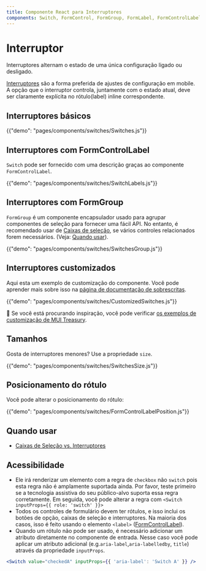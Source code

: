 ```yaml
---
title: Componente React para Interruptores
components: Switch, FormControl, FormGroup, FormLabel, FormControlLabel
---
```


# Interruptor

<p class="description">Interruptores alternam o estado de uma única configuração ligado ou desligado.</p>

[Interruptores](https://material.io/design/components/selection-controls.html#switches) são a forma preferida de ajustes de configuração em mobile. A opção que o interruptor controla, juntamente com o estado atual, deve ser claramente explícita no rótulo(label) inline correspondente.

## Interruptores básicos

{{"demo": "pages/components/switches/Switches.js"}}

## Interruptores com FormControlLabel

`Switch` pode ser fornecido com uma descrição graças ao componente `FormControlLabel`.

{{"demo": "pages/components/switches/SwitchLabels.js"}}

## Interruptores com FormGroup

`FormGroup` é um componente encapsulador usado para agrupar componentes de seleção para fornecer uma fácil API. No entanto, é recomendado usar de [Caixas de seleção](/components/checkboxes/), se vários controles relacionados forem necessários. (Veja: [Quando usar](#when-to-use)).

{{"demo": "pages/components/switches/SwitchesGroup.js"}}

## Interruptores customizados

Aqui esta um exemplo de customização do componente. Você pode aprender mais sobre isso na [página de documentação de sobrescritas](/customization/components/).

{{"demo": "pages/components/switches/CustomizedSwitches.js"}}

🎨 Se você está procurando inspiração, você pode verificar [os exemplos de customização de MUI Treasury](https://mui-treasury.com/styles/switch).

## Tamanhos

Gosta de interruptores menores? Use a propriedade `size`.

{{"demo": "pages/components/switches/SwitchesSize.js"}}

## Posicionamento do rótulo

Você pode alterar o posicionamento do rótulo:

{{"demo": "pages/components/switches/FormControlLabelPosition.js"}}

## Quando usar

- [Caixas de Seleção vs. Interruptores](https://uxplanet.org/checkbox-vs-toggle-switch-7fc6e83f10b8)

## Acessibilidade

- Ele irá renderizar um elemento com a regra de `checkbox` não `switch` pois esta regra não é amplamente suportada ainda. Por favor, teste primeiro se a tecnologia assistiva do seu público-alvo suporta essa regra corretamente. Em seguida, você pode alterar a regra com `<Switch inputProps={{ role: 'switch' }}>`
- Todos os controles de formulário devem ter rótulos, e isso inclui os botões de opção, caixas de seleção e interruptores. Na maioria dos casos, isso é feito usando o elemento `<label>` ([FormControlLabel](/api/form-control-label/)).
- Quando um rótulo não pode ser usado, é necessário adicionar um atributo diretamente no componente de entrada. Nesse caso você pode aplicar um atributo adicional (e.g.`aria-label`,`aria-labelledby`, `title`) através da propriedade `inputProps`.

```jsx
<Switch value="checkedA" inputProps={{ 'aria-label': 'Switch A' }} />
```